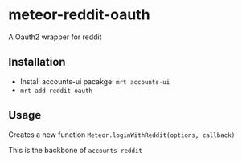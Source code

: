 meteor-reddit-oauth
===================

A Oauth2 wrapper for reddit

## Installation

* Install accounts-ui pacakge: `mrt accounts-ui`
* `mrt add reddit-oauth`

## Usage

Creates a new function `Meteor.loginWithReddit(options, callback)`

This is the backbone of `accounts-reddit`


